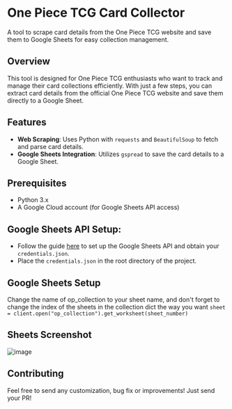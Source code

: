 # One Piece TCG Card Collector

A tool to scrape card details from the One Piece TCG website and save them to Google Sheets for easy collection management.

## Overview

This tool is designed for One Piece TCG enthusiasts who want to track and manage their card collections efficiently. With just a few steps, you can extract card details from the official One Piece TCG website and save them directly to a Google Sheet.

## Features

- **Web Scraping**: Uses Python with `requests` and `BeautifulSoup` to fetch and parse card details.
- **Google Sheets Integration**: Utilizes `gspread` to save the card details to a Google Sheet.

## Prerequisites

- Python 3.x
- A Google Cloud account (for Google Sheets API access)

## Google Sheets API Setup:
- Follow the guide [here](https://gspread.readthedocs.io/en/latest/oauth2.html) to set up the Google Sheets API and obtain your `credentials.json`.
- Place the `credentials.json` in the root directory of the project.

## Google Sheets Setup
Change the name of op_collection to your sheet name, and don't forget to change the index of the sheets in the collection dict the way you want
```sheet = client.open("op_collection").get_worksheet(sheet_number)```

## Sheets Screenshot
![image](https://github.com/tramontini/one_piece_collection_control/assets/25264937/16f38088-49f0-4481-9cfe-f3cdb290a6f4)



## Contributing
Feel free to send any customization, bug fix or improvements! Just send your PR!
